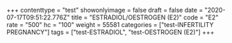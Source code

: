 +++
contenttype = "test"
showonlyimage = false
draft = false
date = "2020-07-17T09:51:22.776Z"
title = "ESTRADIOL/OESTROGEN (E2)"
code = "E2"
rate = "500"
hc = "100"
weight = 55581
categories = ["test-INFERTILITY PREGNANCY"]
tags = ["test-ESTRADIOL", "test-OESTROGEN (E2)"]
+++

